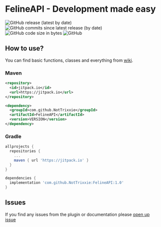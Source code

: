 # FelineAPI - Development made easy
![GitHub release (latest by date)](https://img.shields.io/github/v/release/NotTrixxie/FelineAPI) ![GitHub commits since latest release (by date)](https://img.shields.io/github/commits-since/NotTrixxie/FelineAPI/latest) ![GitHub code size in bytes](https://img.shields.io/github/languages/code-size/NotTrixxie/FelineAPI) ![GitHub](https://img.shields.io/github/license/NotTrixxie/FelineAPI)


## How to use?
You can find basic functions, classes and everything from [wiki](https://github.com/NotTrixxie/FelineAPI/wiki).


### Maven
```xml
<repository>
  <id>jitpack.io</id>
  <url>https://jitpack.io</url>
</repository>
```
```xml
<dependency>
  <groupId>com.github.NotTrixxie</groupId>
  <artifactId>FelineAPI</artifactId>
  <version>VERSION</version>
</dependency>
```

### Gradle
```gradle
allprojects {
  repositories {
    ...
    maven { url 'https://jitpack.io' }
  }
}
```
```gradle
dependencies {
  implementation 'com.github.NotTrixxie:FelineAPI:1.0'
}
```

## Issues
If you find any issues from the plugin or documentation please [open up issue](https://github.com/NotTrixxie/FelineAPI/issues)
